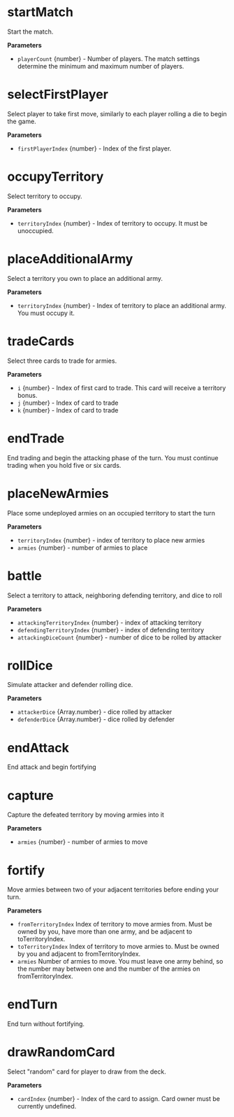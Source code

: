 <!-- Generated by documentation.js. Update this documentation by updating the source code. -->

# startMatch

Start the match.

**Parameters**

-   `playerCount`  {number} - Number of players. The match settings determine the minimum and maximum number of players.

# selectFirstPlayer

Select player to take first move, similarly to each player rolling a die
to begin the game.

**Parameters**

-   `firstPlayerIndex`  {number} - Index of the first player.

# occupyTerritory

Select territory to occupy.

**Parameters**

-   `territoryIndex`  {number} - Index of territory to occupy. It must be unoccupied.

# placeAdditionalArmy

Select a territory you own to place an additional army.

**Parameters**

-   `territoryIndex`  {number} - Index of territory to place an additional army. You must occupy it.

# tradeCards

Select three cards to trade for armies.

**Parameters**

-   `i`  {number}  - Index of first card to trade. This card will receive a territory bonus.
-   `j`  {number}  - Index of card to trade
-   `k`  {number}  - Index of card to trade

# endTrade

End trading and begin the attacking phase of the turn.
You must continue trading when you hold five or six cards.

# placeNewArmies

Place some undeployed armies on an occupied territory to start the turn

**Parameters**

-   `territoryIndex`  {number}  - index of territory to place new armies
-   `armies`  {number}  - number of armies to place

# battle

Select a territory to attack, neighboring defending territory, and dice to roll

**Parameters**

-   `attackingTerritoryIndex`  {number}  - index of attacking territory
-   `defendingTerritoryIndex`  {number}  - index of defending territory
-   `attackingDiceCount`  {number} - number of dice to be rolled by attacker

# rollDice

Simulate attacker and defender rolling dice.

**Parameters**

-   `attackerDice`  {Array.number} - dice rolled by attacker
-   `defenderDice`  {Array.number} - dice rolled by defender

# endAttack

End attack and begin fortifying

# capture

Capture the defeated territory by moving armies into it

**Parameters**

-   `armies`  {number} - number of armies to move

# fortify

Move armies between two of your adjacent territories before ending your turn.

**Parameters**

-   `fromTerritoryIndex`  Index of territory to move armies from. Must be owned by you, have more than one army, and be adjacent to toTerritoryIndex.
-   `toTerritoryIndex`  Index of territory to move armies to. Must be owned by you and adjacent to fromTerritoryIndex.
-   `armies`  Number of armies to move. You must leave one army behind, so the number may between one and the number of the armies on fromTerritoryIndex.

# endTurn

End turn without fortifying.

# drawRandomCard

Select "random" card for player to draw from the deck.

**Parameters**

-   `cardIndex`  {number} - Index of the card to assign. Card owner must be currently undefined.
